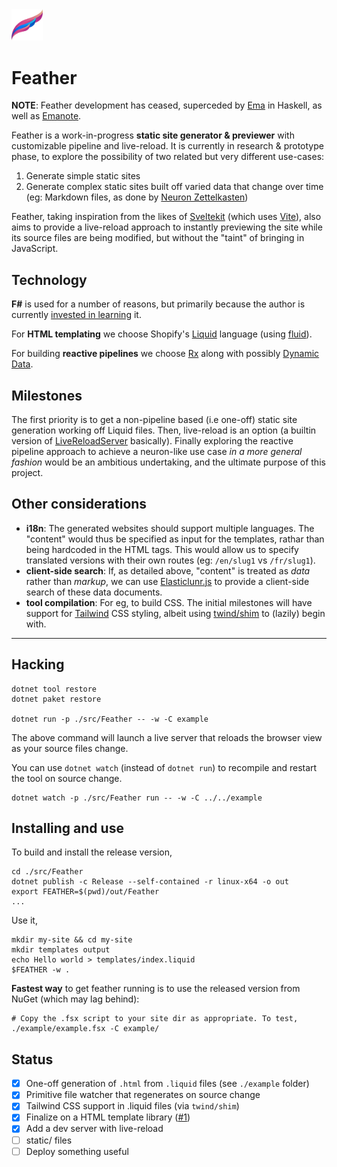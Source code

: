 <img width="10%" src="./feather-logo.svg">

# Feather

**NOTE**: Feather development has ceased, superceded by [Ema](https://ema.srid.ca/) in Haskell, as well as [Emanote](https://github.com/srid/emanote).

Feather is a work-in-progress **static site generator & previewer** with customizable pipeline and live-reload. It is currently in research & prototype phase, to explore the possibility of two related but very different use-cases:

1. Generate simple static sites
2. Generate complex static sites built off varied data that change over time (eg: Markdown files, as done by [Neuron Zettelkasten](https://neuron.zettel.page/))

Feather, taking inspiration from the likes of [Sveltekit](https://kit.svelte.dev/) (which uses [Vite](https://vitejs.dev/)), also aims to provide a live-reload approach to instantly previewing the site while its source files are being modified, but without the "taint" of bringing in JavaScript. 

## Technology

**F#** is used for a number of reasons, but primarily because the author is currently [invested in learning](https://srid.github.io/learning-fsharp/) it.

For **HTML templating** we choose Shopify's [Liquid](https://shopify.dev/docs/themes/liquid/reference) language (using [fluid](https://github.com/sebastienros/fluid)).

For building **reactive pipelines** we choose [Rx](https://dotnetfoundation.org/projects/reactive-extensions) along with possibly [Dynamic Data](https://github.com/reactivemarbles/DynamicData).

## Milestones

The first priority is to get a non-pipeline based (i.e one-off) static site generation working off Liquid files. Then, live-reload is an option (a builtin version of [LiveReloadServer](https://github.com/RickStrahl/LiveReloadServer) basically). Finally exploring the reactive pipeline approach to achieve a neuron-like use case *in a more general fashion* would be an ambitious undertaking, and the ultimate purpose of this project.

## Other considerations

- **i18n**: The generated websites should support multiple languages. The "content" would thus be specified as input for the templates, rathar than being hardcoded in the HTML tags. This would allow us to specify translated versions with their own routes (eg: `/en/slug1` vs `/fr/slug1`).
- **client-side search**: If, as detailed above, "content" is treated as *data* rather than *markup*, we can use [Elasticlunr.js](http://elasticlunr.com/) to provide a client-side search of these data documents.
- **tool compilation**: For eg, to build CSS. The initial milestones will have support for [Tailwind](https://tailwindcss.com/) CSS styling, albeit using [twind/shim](https://twind.dev/docs/handbook/getting-started/using-the-shim.html) to (lazily) begin with.

---

## Hacking

```shell
dotnet tool restore
dotnet paket restore

dotnet run -p ./src/Feather -- -w -C example
```

The above command will launch a live server that reloads the browser view as your source files change.

You can use `dotnet watch` (instead of `dotnet run`) to recompile and restart the tool on source change.

```
dotnet watch -p ./src/Feather run -- -w -C ../../example
```

## Installing and use

To build and install the release version,

```
cd ./src/Feather
dotnet publish -c Release --self-contained -r linux-x64 -o out
export FEATHER=$(pwd)/out/Feather
...
```

Use it,

```
mkdir my-site && cd my-site
mkdir templates output
echo Hello world > templates/index.liquid
$FEATHER -w .
```

**Fastest way** to get feather running is to use the released version from NuGet (which may lag behind):

```
# Copy the .fsx script to your site dir as appropriate. To test,
./example/example.fsx -C example/
```

## Status

- [x] One-off generation of `.html` from `.liquid` files (see `./example` folder)
- [x] Primitive file watcher that regenerates on source change
- [x] Tailwind CSS support in .liquid files (via `twind/shim`)
- [x] Finalize on a HTML template library ([#1](https://github.com/srid/Feather/issues/1))
- [x] Add a dev server with live-reload
- [ ] static/ files
- [ ] Deploy something useful
